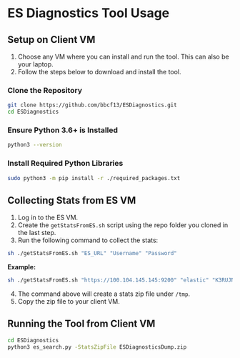 # ES Diagnostics Tool Usage

## Setup on Client VM

1. Choose any VM where you can install and run the tool. This can also be your laptop.
2. Follow the steps below to download and install the tool.

### Clone the Repository

```bash
git clone https://github.com/bbcf13/ESDiagnostics.git
cd ESDiagnostics
```

### Ensure Python 3.6+ is Installed

```bash
python3 --version
```

### Install Required Python Libraries

```bash
sudo python3 -m pip install -r ./required_packages.txt
```

## Collecting Stats from ES VM

1. Log in to the ES VM.
2. Create the `getStatsFromES.sh` script using the repo folder you cloned in the last step.
3. Run the following command to collect the stats:

```bash
sh ./getStatsFromES.sh "ES_URL" "Username" "Password"
```

**Example:**

```bash
sh ./getStatsFromES.sh "https://100.104.145.145:9200" "elastic" "K3RUJN8uLw"
```

4. The command above will create a stats zip file under `/tmp`.
5. Copy the zip file to your client VM.

## Running the Tool from Client VM

```bash
cd ESDiagnostics
python3 es_search.py -StatsZipFile ESDiagnosticsDump.zip
```